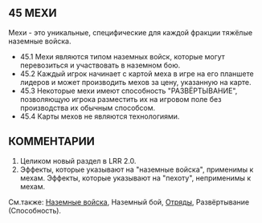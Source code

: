 45 МЕХИ
---

Мехи - это уникальные, специфические для каждой фракции тяжёлые наземные войска.
* 45.1 Мехи являются типом наземных войск, которые могут перевозиться и участвовать в наземном бою.
* 45.2 Каждый игрок начинает с картой меха в игре на его планшете лидеров и может производить мехов за цену, указанную на карте.
* 45.3 Некоторые мехи имеют способность "РАЗВЁРТЫВАНИЕ", позволяющую игрока разместить их на игровом поле без производства их обычным способсом.
* 45.4 Карты мехов не являются технологиями.

КОММЕНТАРИИ
---
1) Целиком новый раздел в LRR 2.0.
2) Эффекты, которые указывают на "наземные войска", применимы к мехам. Эффекты, которые указывают на "пехоту", неприменимы к мехам.

См.также: [Наземные войска](ground_forces.md), Наземный бой, [Отряды](units.md), Развёртывание (Способность).
